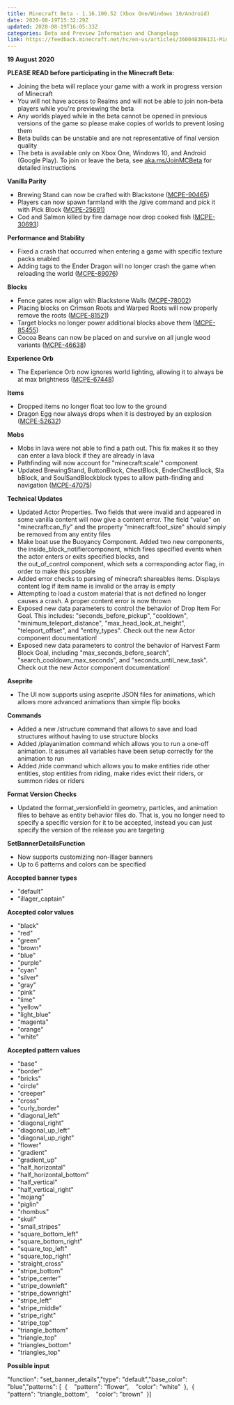 ```yaml
---
title: Minecraft Beta - 1.16.100.52 (Xbox One/Windows 10/Android)
date: 2020-08-19T15:32:29Z
updated: 2020-08-19T16:05:33Z
categories: Beta and Preview Information and Changelogs
link: https://feedback.minecraft.net/hc/en-us/articles/360048306131-Minecraft-Beta-1-16-100-52-Xbox-One-Windows-10-Android-
---
```


**19 August 2020**

**PLEASE READ before participating in the Minecraft Beta:**

- Joining the beta will replace your game with a work in progress version of Minecraft
- You will not have access to Realms and will not be able to join non-beta players while you're previewing the beta
- Any worlds played while in the beta cannot be opened in previous versions of the game so please make copies of worlds to prevent losing them
- Beta builds can be unstable and are not representative of final version quality
- The beta is available only on Xbox One, Windows 10, and Android (Google Play). To join or leave the beta, see [aka.ms/JoinMCBeta](https://aka.ms/JoinMCBeta) for detailed instructions

**Vanilla Parity**

- Brewing Stand can now be crafted with Blackstone ([MCPE-90465](https://bugs.mojang.com/browse/MCPE-90465))
- Players can now spawn farmland with the /give command and pick it with Pick Block ([MCPE-25691)](https://bugs.mojang.com/browse/MCPE-25691)
- Cod and Salmon killed by fire damage now drop cooked fish ([MCPE-30693](https://bugs.mojang.com/browse/MCPE-30693)) 

**Performance and Stability**

- Fixed a crash that occurred when entering a game with specific texture packs enabled 
- Adding tags to the Ender Dragon will no longer crash the game when reloading the world ([MCPE-89076](https://bugs.mojang.com/browse/MCPE-89076)) 

**Blocks**

- Fence gates now align with Blackstone Walls ([MCPE-78002](https://bugs.mojang.com/browse/MCPE-78002)) 
- Placing blocks on Crimson Roots and Warped Roots will now properly remove the roots ([MCPE-81521](https://bugs.mojang.com/browse/MCPE-81521)) 
- Target blocks no longer power additional blocks above them ([MCPE-85455](https://bugs.mojang.com/browse/MCPE-85455)) 
- Cocoa Beans can now be placed on and survive on all jungle wood variants ([MCPE-46638](https://bugs.mojang.com/browse/MCPE-46638)) 

**Experience Orb**

- The Experience Orb now ignores world lighting, allowing it to always be at max brightness ([MCPE-67448](https://bugs.mojang.com/browse/MCPE-67448)) 

**Items**

- Dropped items no longer float too low to the ground 
- Dragon Egg now always drops when it is destroyed by an explosion ([MCPE-52632](https://bugs.mojang.com/browse/MCPE-52632)) 

**Mobs**

- Mobs in lava were not able to find a path out. This fix makes it so they can enter a lava block if they are already in lava 
- Pathfinding will now account for "minecraft:scale'" component 
- Updated BrewingStand, ButtonBlock, ChestBlock, EnderChestBlock, SlabBlock, and SoulSandBlockblock types to allow path-finding and navigation ([MCPE-47075](https://bugs.mojang.com/browse/MCPE-47075)) 

**Technical Updates**

- Updated Actor Properties. Two fields that were invalid and appeared in some vanilla content will now give a content error. The field "value" on "minecraft:can_fly" and the property "minecraft:foot_size" should simply be removed from any entity files 
- Make boat use the Buoyancy Component. Added two new components, the inside_block_notifiercomponent, which fires specified events when the actor enters or exits specified blocks, and the out_of_control component, which sets a corresponding actor flag, in order to make this possible 
- Added error checks to parsing of minecraft shareables items. Displays content log if item name is invalid or the array is empty 
- Attempting to load a custom material that is not defined no longer causes a crash. A proper content error is now thrown 
- Exposed new data parameters to control the behavior of Drop Item For Goal. This includes: "seconds_before_pickup", "cooldown", "minimum_teleport_distance", "max_head_look_at_height", "teleport_offset", and "entity_types". Check out the new Actor component documentation! 
- Exposed new data parameters to control the behavior of Harvest Farm Block Goal, including "max_seconds_before_search", "search_cooldown_max_seconds", and "seconds_until_new_task". Check out the new Actor component documentation! 

**Aseprite**

- The UI now supports using aseprite JSON files for animations, which allows more advanced animations than simple flip books

**Commands**

- Added a new /structure command that allows to save and load structures without having to use structure blocks 
- Added /playanimation command which allows you to run a one-off animation. It assumes all variables have been setup correctly for the animation to run
- Added /ride command which allows you to make entities ride other entities, stop entities from riding, make rides evict their riders, or summon rides or riders

**Format Version Checks**

- Updated the format_versionfield in geometry, particles, and animation files to behave as entity behavior files do. That is, you no longer need to specify a specific version for it to be accepted, instead you can just specify the version of the release you are targeting

**SetBannerDetailsFunction**

- Now supports customizing non-Illager banners
- Up to 6 patterns and colors can be specified

**Accepted banner types**

- "default"
- "illager_captain"

**Accepted color values**

- "black"
- "red"
- "green"
- "brown"
- "blue"
- "purple"
- "cyan"
- "silver"
- "gray"
- "pink"
- "lime"
- "yellow"
- "light_blue"
- "magenta"
- "orange"
- "white"

**Accepted pattern values**

- "base"
- "border"
- "bricks"
- "circle"
- "creeper"
- "cross"
- "curly_border"
- "diagonal_left"
- "diagonal_right"
- "diagonal_up_left"
- "diagonal_up_right"
- "flower"
- "gradient"
- "gradient_up"
- "half_horizontal"
- "half_horizontal_bottom"
- "half_vertical"
- "half_vertical_right"
- "mojang"
- "piglin"
- "rhombus"
- "skull"
- "small_stripes"
- "square_bottom_left"
- "square_bottom_right"
- "square_top_left"
- "square_top_right"
- "straight_cross"
- "stripe_bottom"
- "stripe_center"
- "stripe_downleft"
- "stripe_downright"
- "stripe_left"
- "stripe_middle"
- "stripe_right"
- "stripe_top"
- "triangle_bottom"
- "triangle_top"
- "triangles_bottom"
- "triangles_top"

**Possible input**

"function": "set_banner_details","type": "default","base_color": "blue","patterns": \[  {    "pattern": "flower",    "color": "white"  },  {    "pattern": "triangle_bottom",    "color": "brown"  }\]
